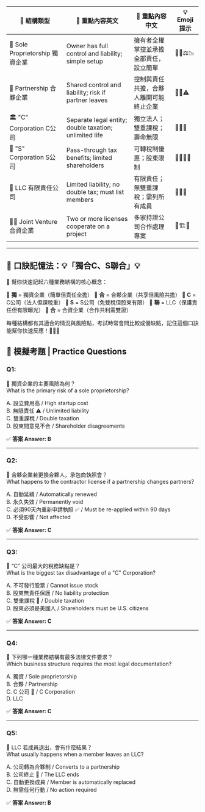 
|🌟 結構類型|📘 重點內容英文|📙 重點內容中文|💡 Emoji 提示|
|---|---|---|---|
|👤 Sole Proprietorship 獨資企業|Owner has full control and liability; simple setup|擁有者全權掌控並承擔全部責任，設立簡單|👨‍🔧⚖️📉|
|🤝 Partnership 合夥企業|Shared control and liability; risk if partner leaves|控制與責任共擔，合夥人離開可能終止企業|👥📃⚠️|
|🏛️ "C" Corporation C公司|Separate legal entity; double taxation; unlimited life|獨立法人；雙重課稅；壽命無限|🏦💼💸|
|🧾 "S" Corporation S公司|Pass-through tax benefits; limited shareholders|可轉稅制優惠；股東限制|🧾🇺🇸🔢|
|🏢 LLC 有限責任公司|Limited liability; no double tax; must list members|有限責任；無雙重課稅；需列所有成員|🧱📝💼|
|🤝🔗 Joint Venture 合資企業|Two or more licenses cooperate on a project|多家持證公司合作處理專案|🔗🏗️👔|

---

## 🧠 口訣記憶法：💡「獨合C、S聯合」💡

🎯 幫你快速記起六種業務結構的核心概念：

🔹 **獨** = 獨資企業（簡單但責任全擔） 🔹 **合** = 合夥企業（共享但風險共擔） 🔹 **C** = C公司（法人但課稅重） 🔹 **S** = S公司（免雙稅但股東有限） 🔹 **聯** = LLC（保護責任但有限曝光） 🔹 **合** = 合資企業（合作共利需雙證）

每種結構都有其適合的情況與風險點，考試時常會問比較或優缺點，記住這個口訣能幫你快速反應！📘📝✅


## 📝 模擬考題 | Practice Questions

### Q1:

📌 獨資企業的主要風險為何？  
What is the primary risk of a sole proprietorship?

A. 設立費用高 / High startup cost  
B. 無限責任 ⚠️ / Unlimited liability  
C. 雙重課稅 / Double taxation  
D. 股東間意見不合 / Shareholder disagreements

✅ **答案 Answer: B**

---

### Q2:

📌 合夥企業若更換合夥人，承包商執照會？  
What happens to the contractor license if a partnership changes partners?

A. 自動延續 / Automatically renewed  
B. 永久失效 / Permanently void  
C. 必須90天內重新申請執照 ✅ / Must be re-applied within 90 days  
D. 不受影響 / Not affected

✅ **答案 Answer: C**

---

### Q3:

📌 “C” 公司最大的稅務缺點是？  
What is the biggest tax disadvantage of a "C" Corporation?

A. 不可發行股票 / Cannot issue stock  
B. 股東無責任保護 / No liability protection  
C. 雙重課稅 💸 / Double taxation  
D. 股東必須是美國人 / Shareholders must be U.S. citizens

✅ **答案 Answer: C**

---

### Q4:

📌 下列哪一種業務結構有最多法律文件要求？  
Which business structure requires the most legal documentation?

A. 獨資 / Sole proprietorship  
B. 合夥 / Partnership  
C. C 公司 🏢 / C Corporation  
D. LLC

✅ **答案 Answer: C**

---

### Q5:

📌 LLC 若成員退出，會有什麼結果？  
What usually happens when a member leaves an LLC?

A. 公司轉為合夥制 / Converts to a partnership  
B. 公司終止 🛑 / The LLC ends  
C. 自動更換成員 / Member is automatically replaced  
D. 無需任何行動 / No action required

✅ **答案 Answer: B**